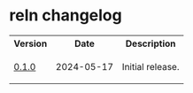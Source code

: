 # reln changelog

<table>
    <tr>
        <th>Version</th>
        <th>Date</th>
        <th>Description</th>
    </tr>
    <tr>
        <td>
            <a href="https://github.com/linguisticmind/reln/releases/tag/v0.1.0">0.1.0</a></td>
        <td>
            2024-05-17
        </td>
        <td>
            <p>
                Initial release.
            </p>
        </td>
    </tr>
</table>
